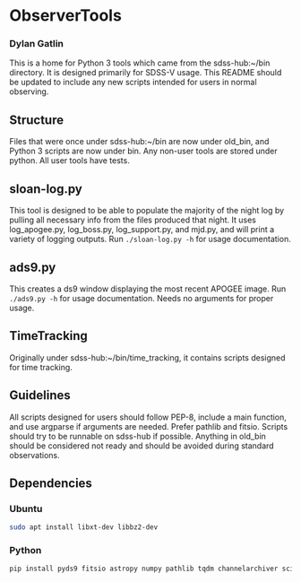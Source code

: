 # ObserverTools

### Dylan Gatlin
This is a home for Python 3 tools which came from the sdss-hub:~/bin directory.
 It is designed primarily for SDSS-V usage. This README should be updated to
 include any new scripts intended for users in normal observing.
 
## Structure
Files that were once under sdss-hub:~/bin are now under old_bin, and Python 3
 scripts are now under bin. Any non-user tools are stored under python. All
 user tools have tests.
 
## sloan-log.py
This tool is designed to be able to populate the majority of the night log by
 pulling all necessary info from the files produced that night. It uses
 log_apogee.py, log_boss.py, log_support.py, and mjd.py, and will print a
 variety of logging outputs. Run `./sloan-log.py -h` for usage documentation.
 
## ads9.py
This creates a ds9 window displaying the most recent APOGEE image. Run
 `./ads9.py -h` for usage documentation. Needs no arguments for proper
 usage.
 
## TimeTracking
Originally under sdss-hub:~/bin/time_tracking, it contains scripts designed for
 time tracking.

## Guidelines
All scripts designed for users should follow PEP-8, include a main function,
 and use argparse if arguments are needed. Prefer pathlib and fitsio. Scripts
 should try to be runnable on sdss-hub if possible. Anything in old_bin should
 be considered not ready and should be avoided during standard observations.
 
## Dependencies

### Ubuntu
```bash
sudo apt install libxt-dev libbz2-dev
```

### Python
```bash
pip install pyds9 fitsio astropy numpy pathlib tqdm channelarchiver scipy pyfits channelarchiver
```